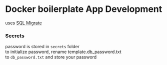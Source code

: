 # Docker boilerplate App Development

uses [SQL Migrate](https://github.com/rubenv/sql-migrate)

### Secrets
password is stored in `secrets` folder  
to initialize password, rename template.db_password.txt  
to `db_password.txt` and store your password